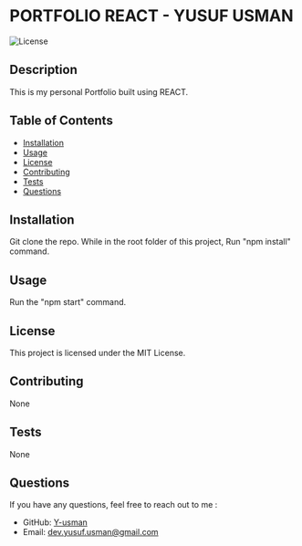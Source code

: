 
# PORTFOLIO REACT - YUSUF USMAN

![License](https://img.shields.io/badge/License-MIT-brightgreen)

## Description
This is my personal Portfolio built using REACT.

## Table of Contents
- [Installation](#installation)
- [Usage](#usage)
- [License](#license)
- [Contributing](#contributing)
- [Tests](#tests)
- [Questions](#questions)

## Installation
Git clone the repo. While in the root folder of this project, Run "npm install" command.

## Usage
Run the "npm start" command.

## License
This project is licensed under the MIT License.

## Contributing
None

## Tests
None

## Questions
If you have any questions, feel free to reach out to me :
- GitHub: [Y-usman](https://github.com/Y-usman)
- Email: dev.yusuf.usman@gmail.com

